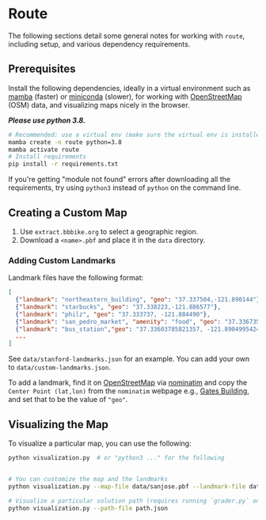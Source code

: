 # Route

The following sections detail some general notes for working with `route`, including setup, and
various dependency requirements.

## Prerequisites

Install the following dependencies, ideally in a virtual environment such as
 [mamba](https://github.com/conda-forge/miniforge#install) (faster) or [miniconda](https://docs.conda.io/en/latest/miniconda.html#linux-installers) (slower), for working with 
 [OpenStreetMap](https://www.openstreetmap.org/) (OSM) data, and visualizing maps nicely in the browser.

***Please use python 3.8.***

```bash
# Recommended: use a virtual env (make sure the virtual env is installed on your machine)
mamba create -n route python=3.8
mamba activate route
# Install requirements
pip install -r requirements.txt
```

If you're getting "module not found" errors after downloading all the requirements, try using `python3` instead of `python` on the command line.

## Creating a Custom Map

1. Use `extract.bbbike.org` to select a geographic region.
2. Download a `<name>.pbf` and place it in the `data` directory.

### Adding Custom Landmarks

Landmark files have the following format:

```json
[
  {"landmark": "northeastern_building", "geo": "37.337504,-121.890144"},
  {"landmark": "starbucks", "geo": "37.338223,-121.886577"},
  {"landmark": "philz", "geo": "37.333737, -121.884490"},
  {"landmark": "san_pedro_market", "amenity": "food", "geo": "37.336735, -121.894149"},
  {"landmark": "bus_station","geo": "37.33603785821357, -121.89049954245998"},
  ...
]
```
See `data/stanford-landmarks.json` for an example. You can add your own to `data/custom-landmarks.json`.

To add a landmark, find it on [OpenStreetMap](https://www.openstreetmap.org/) via [nominatim](https://nominatim.openstreetmap.org/) and 
copy the `Center Point (lat,lon)` from the `nominatim` webpage e.g., 
[Gates Building](https://nominatim.openstreetmap.org/ui/details.html?osmtype=W&osmid=232841885&class=building),
and set that to be the value of `"geo"`.

## Visualizing the Map

To visualize a particular map, you can use the following:

```bash
python visualization.py  # or "python3 ..." for the following


# You can customize the map and the landmarks
python visualization.py --map-file data/sanjose.pbf --landmark-file data/sanjose-landmarks.json

# Visualize a particular solution path (requires running `grader.py` on question 1b/2b first!)
python visualization.py --path-file path.json
```
